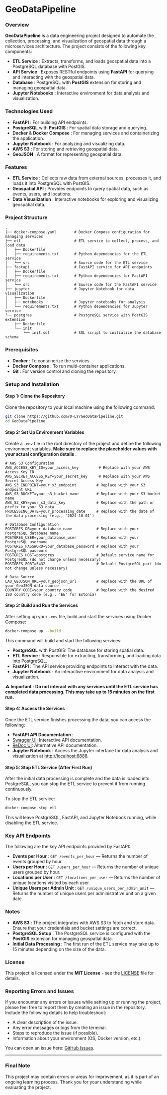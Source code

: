 # GeoDataPipeline

### Overview

**GeoDataPipeline** is a data engineering project designed to automate the collection, processing, and visualization of geospatial data through a microservices architecture. The project consists of the following key components:

* **ETL Service** : Extracts, transforms, and loads geospatial data into a PostgreSQL database with PostGIS.
* **API Service** : Exposes RESTful endpoints using **FastAPI** for querying and interacting with the geospatial data.
* **Database** : PostgreSQL with **PostGIS** extension for storing and managing geospatial data.
* **Jupyter Notebooks** : Interactive environment for data analysis and visualization.

### Technologies Used

* **FastAPI** : For building API endpoints.
* **PostgreSQL** with  **PostGIS** : For spatial data storage and querying.
* **Docker** &  **Docker Compose** : For managing services and containerizing the application.
* **Jupyter Notebook** : For analyzing and visualizing data.
* **AWS S3** : For storing and retrieving geospatial data.
* **GeoJSON** : A format for representing geospatial data.

### Features

* **ETL Service** : Collects raw data from external sources, processes it, and loads it into PostgreSQL with PostGIS.
* **Geospatial API** : Provides endpoints to query spatial data, such as events, users, and locations.
* **Data Visualization** : Interactive notebooks for exploring and visualizing geospatial data.

### Project Structure

```
.
├── docker-compose.yaml        # Docker Compose configuration for managing services
├── etl                        # ETL service to collect, process, and load data
│   ├── Dockerfile
│   ├── requirements.txt       # Python dependencies for the ETL service
│   └── src                    # Source code for the ETL service
├── fastapi                    # FastAPI service for API endpoints
│   ├── Dockerfile
│   ├── requirements.txt       # Python dependencies for FastAPI service
│   └── src                    # Source code for the FastAPI service
├── jupyter                    # Jupyter Notebook for data visualization
│   ├── Dockerfile
│   ├── notebooks              # Jupyter notebooks for analysis
│   └── requirements.txt       # Python dependencies for Jupyter service
└── postgres                   # PostgreSQL service with PostGIS extension
    ├── Dockerfile
    └── init
        └── init.sql           # SQL script to initialize the database schema
```

### Prerequisites

* **Docker** : To containerize the services.
* **Docker Compose** : To run multi-container applications.
* **Git** : For version control and cloning the repository.

### Setup and Installation

#### Step 1: Clone the Repository

Clone the repository to your local machine using the following command:

```bash
git clone https://github.com/0-LY/GeoDataPipeline.git
cd GeoDataPipeline
```

#### Step 2: Set Up Environment Variables

Create a `.env` file in the root directory of the project and define the following environment variables.  **Make sure to replace the placeholder values with your actual configuration details** .

```env
# AWS S3 Configuration
AWS_ACCESS_KEY_ID=your_access_key         # Replace with your AWS Access Key ID
AWS_SECRET_ACCESS_KEY=your_secret_key     # Replace with your AWS Secret Access Key
AWS_S3_ENDPOINT=your_s3_endpoint         # Replace with your S3 endpoint URL
AWS_S3_BUCKET=your_s3_bucket_name        # Replace with your S3 bucket name
AWS_S3_KEY=your_s3_data_key              # Replace with the path or prefix to your S3 data
PROCESSING_DATE=your_processing_date     # Replace with the date of the data processing (e.g., '2024-10-01')

# Database Configuration
POSTGRES_DB=your_database_name           # Replace with your PostgreSQL database name
POSTGRES_USER=your_database_user         # Replace with your PostgreSQL username
POSTGRES_PASSWORD=your_database_password # Replace with your PostgreSQL password
POSTGRES_HOST=postgres                   # Default service name for PostgreSQL (do not change unless necessary)
POSTGRES_PORT=5432                       # Default PostgreSQL port (do not change unless necessary)

# Data Source
LAU_GEOJSON_URL=your_geojson_url         # Replace with the URL of your GeoJSON data source
COUNTRY_CODE=your_country_code           # Replace with the desired ISO country code (e.g., 'EE' for Estonia)
```

#### Step 3: Build and Run the Services

After setting up your `.env` file, build and start the services using Docker Compose:

```bash
docker-compose up --build
```

This command will build and start the following services:

* **PostgreSQL** with PostGIS: The database for storing spatial data.
* **ETL Service** : Responsible for extracting, transforming, and loading data into PostgreSQL.
* **FastAPI** : The API service providing endpoints to interact with the data.
* **Jupyter Notebook** : An interactive environment for data analysis and visualization.

 **⚠️ Important** : **Do not interact with any services until the ETL service has completed data processing. This may take up to 15 minutes on the first run.**

#### Step 4: Access the Services

Once the ETL service finishes processing the data, you can access the following:

* **FastAPI API Documentation** :
* [Swagger UI](http://localhost:8000/docs): Interactive API documentation.
* [ReDoc UI](http://localhost:8000/redoc): Alternative API documentation.
* **Jupyter Notebook** : Access the Jupyter interface for data analysis and visualization at [http://localhost:8888](http://localhost:8888/).

#### Step 5: Stop ETL Service (After First Run)

After the initial data processing is complete and the data is loaded into PostgreSQL, you can stop the ETL service to prevent it from running continuously.

To stop the ETL service:

```bash
docker-compose stop etl
```

This will leave PostgreSQL, FastAPI, and Jupyter Notebook running, while disabling the ETL service.

### Key API Endpoints

The following are the key API endpoints provided by FastAPI:

* **Events per Hour** : `GET /events_per_hour` — Returns the number of events grouped by hour.
* **Users per Hour** : `GET /users_per_hour` — Returns the number of unique users grouped by hour.
* **Locations per User** : `GET /locations_per_user` — Returns the number of unique locations visited by each user.
* **Unique Users per Admin Unit** : `GET /unique_users_per_admin_unit` — Returns the number of unique users per administrative unit on a given date.

### Notes

* **AWS S3** : The project integrates with AWS S3 to fetch and store data. Ensure that your credentials and bucket settings are correct.
* **PostgreSQL Setup** : The PostgreSQL service is configured with the **PostGIS** extension for managing geospatial data.
* **Initial Data Processing** : The first run of the ETL service may take up to 15 minutes depending on the size of the data.

### License

This project is licensed under the **MIT License** - see the [LICENSE](./LICENSE) file for details.

### Reporting Errors and Issues

If you encounter any errors or issues while setting up or running the project, please feel free to report them by creating an issue in the repository. Include the following details to help troubleshoot:

* A clear description of the issue.
* Any error messages or logs from the terminal.
* Steps to reproduce the issue (if possible).
* Information about your environment (OS, Docker version, etc.).

You can open an issue here: [GitHub Issues](https://github.com/0-LY/GeoDataPipeline/issues).

---

### Final Note

This project may contain errors or areas for improvement, as it is part of an ongoing learning process. Thank you for your understanding while evaluating the project.
